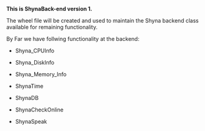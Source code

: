 **This is ShynaBack-end version 1.**

The wheel file will be created and used to maintain the Shyna backend class available for remaining functionality.

By Far we have follwing functionality at the backend:
- Shyna_CPUInfo
   
- Shyna_DiskInfo
   
- Shyna_Memory_Info
 
- ShynaTime
   
- ShynaDB 
   
- ShynaCheckOnline
   
- ShynaSpeak

